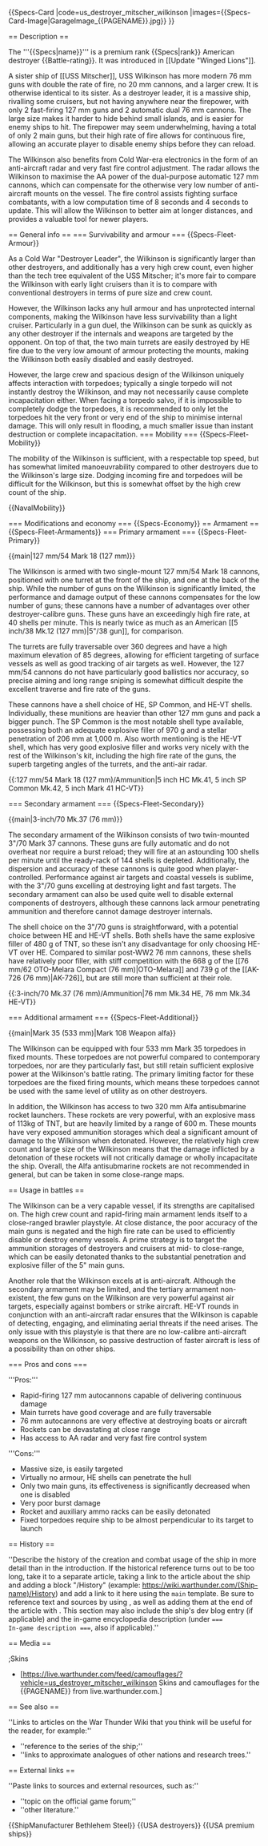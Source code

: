 {{Specs-Card
|code=us_destroyer_mitscher_wilkinson
|images={{Specs-Card-Image|GarageImage_{{PAGENAME}}.jpg}}
}}

== Description ==
<!-- ''In the first part of the description, cover the history of the ship's creation and military application. In the second part, tell the reader about using this ship in the game. Add a screenshot: if a beginner player has a hard time remembering vehicles by name, a picture will help them identify the ship in question.'' -->
The '''{{Specs|name}}''' is a premium rank {{Specs|rank}} American destroyer {{Battle-rating}}. It was introduced in [[Update "Winged Lions"]].

A sister ship of [[USS Mitscher]], USS Wilkinson has more modern 76 mm guns with double the rate of fire, no 20 mm cannons, and a larger crew. It is otherwise identical to its sister. As a destroyer leader, it is a massive ship, rivalling some cruisers, but not having anywhere near the firepower, with only 2 fast-firing 127 mm guns and 2 automatic dual 76 mm cannons. The large size makes it harder to hide behind small islands, and is easier for enemy ships to hit. The firepower may seem underwhelming, having a total of only 2 main guns, but their high rate of fire allows for continuous fire, allowing an accurate player to disable enemy ships before they can reload.

The Wilkinson also benefits from Cold War-era electronics in the form of an anti-aircraft radar and very fast fire control adjustment. The radar allows the Wilkinson to maximise the AA power of the dual-purpose automatic 127 mm cannons, which can compensate for the otherwise very low number of anti-aircraft mounts on the vessel. The fire control assists fighting surface combatants, with a low computation time of 8 seconds and 4 seconds to update. This will allow the Wilkinson to better aim at longer distances, and provides a valuable tool for newer players.

== General info ==
=== Survivability and armour ===
{{Specs-Fleet-Armour}}
<!-- ''Talk about the vehicle's armour. Note the most well-defended and most vulnerable zones, e.g. the ammo magazine. Evaluate the composition of components and assemblies responsible for movement and manoeuvrability. Evaluate the survivability of the primary and secondary armaments separately. Don't forget to mention the size of the crew, which plays an important role in fleet mechanics. Save tips on preserving survivability for the "Usage in battles" section. If necessary, use a graphical template to show the most well-protected or most vulnerable points in the armour.'' -->
As a Cold War "Destroyer Leader", the Wilkinson is significantly larger than other destroyers, and additionally has a very high crew count, even higher than the tech tree equivalent of the USS Mitscher; it's more fair to compare the Wilkinson with early light cruisers than it is to compare with conventional destroyers in terms of pure size and crew count. 

However, the Wilkinson lacks any hull armour and has unprotected internal components, making the Wilkinson have less survivability than a light cruiser. Particularly in a gun duel, the Wilkinson can be sunk as quickly as any other destroyer if the internals and weapons are targeted by the opponent. On top of that, the two main turrets are easily destroyed by HE fire due to the very low amount of armour protecting the mounts, making the Wilkinson both easily disabled and easily destroyed.

However, the large crew and spacious design of the Wilkinson uniquely affects interaction with torpedoes; typically a single torpedo will not instantly destroy the Wilkinson, and may not necessarily cause complete incapacitation either. When facing a torpedo salvo, if it is impossible to completely dodge the torpedoes, it is recommended to only let the torpedoes hit the very front or very end of the ship to minimise internal damage. This will only result in flooding, a much smaller issue than instant destruction or complete incapacitation.
=== Mobility ===
{{Specs-Fleet-Mobility}}
<!-- ''Write about the ship's mobility. Evaluate its power and manoeuvrability, rudder rerouting speed, stopping speed at full tilt, with its maximum forward and reverse speed.'' -->
The mobility of the Wilkinson is sufficient, with a respectable top speed, but has somewhat limited manoeuvrability compared to other destroyers due to the Wilkinson's large size. Dodging incoming fire and torpedoes will be difficult for the Wilkinson, but this is somewhat offset by the high crew count of the ship.

{{NavalMobility}}

=== Modifications and economy ===
{{Specs-Economy}}
== Armament ==
{{Specs-Fleet-Armaments}}
=== Primary armament ===
{{Specs-Fleet-Primary}}
<!-- ''Provide information about the characteristics of the primary armament. Evaluate their efficacy in battle based on their reload speed, ballistics and the capacity of their shells. Add a link to the main article about the weapon: <code><nowiki>{{main|Weapon name (calibre)}}</nowiki></code>. Broadly describe the ammunition available for the primary armament, and provide recommendations on how to use it and which ammunition to choose.'' -->
{{main|127 mm/54 Mark 18 (127 mm)}}

The Wilkinson is armed with two single-mount 127 mm/54 Mark 18 cannons, positioned with one turret at the front of the ship, and one at the back of the ship. While the number of guns on the Wilkinson is significantly limited, the performance and damage output of these cannons compensates for the low number of guns; these cannons have a number of advantages over other destroyer-calibre guns. These guns have an exceedingly high fire rate, at 40 shells per minute. This is nearly twice as much as an American [[5 inch/38 Mk.12 (127 mm)|5"/38 gun]], for comparison. 

The turrets are fully traversable over 360 degrees and have a high maximum elevation of 85 degrees, allowing for efficient targeting of surface vessels as well as good tracking of air targets as well. However, the 127 mm/54 cannons do not have particularly good ballistics nor accuracy, so precise aiming and long range sniping is somewhat difficult despite the excellent traverse and fire rate of the guns.

These cannons have a shell choice of HE, SP Common, and HE-VT shells. Individually, these munitions are heavier than other 127 mm guns and pack a bigger punch. The SP Common is the most notable shell type available, possessing both an adequate explosive filler of 970 g and a stellar penetration of 206 mm at 1,000 m. Also worth mentioning is the HE-VT shell, which has very good explosive filler and works very nicely with the rest of the Wilkinson's kit, including the high fire rate of the guns, the superb targeting angles of the turrets, and the anti-air radar.

{{:127 mm/54 Mark 18 (127 mm)/Ammunition|5 inch HC Mk.41, 5 inch SP Common Mk.42, 5 inch Mark 41 HC-VT}}

=== Secondary armament ===
{{Specs-Fleet-Secondary}}
<!-- ''Some ships are fitted with weapons of various calibres. Secondary armaments are defined as weapons chosen with the control <code>Select secondary weapon</code>. Evaluate the secondary armaments and give advice on how to use them. Describe the ammunition available for the secondary armament. Provide recommendations on how to use them and which ammunition to choose. Remember that any anti-air armament, even heavy calibre weapons, belong in the next section. If there is no secondary armament, remove this section.'' -->
{{main|3-inch/70 Mk.37 (76 mm)}}

The secondary armament of the Wilkinson consists of two twin-mounted 3"/70 Mark 37 cannons. These guns are fully automatic and do not overheat nor require a burst reload; they will fire at an astounding 100 shells per minute until the ready-rack of 144 shells is depleted. Additionally, the dispersion and accuracy of these cannons is quite good when player-controlled. Performance against air targets and coastal vessels is sublime, with the 3"/70 guns excelling at destroying light and fast targets. The secondary armament can also be used quite well to disable external components of destroyers, although these cannons lack armour penetrating ammunition and therefore cannot damage destroyer internals.

The shell choice on the 3"/70 guns is straightforward, with a potential choice between HE and HE-VT shells. Both shells have the same explosive filler of 480 g of TNT, so these isn't any disadvantage for only choosing HE-VT over HE. Compared to similar post-WW2 76 mm cannons, these shells have relatively poor filler, with stiff competition with the 668 g of the [[76 mm/62 OTO-Melara Compact (76 mm)|OTO-Melara]] and 739 g of the [[AK-726 (76 mm)|AK-726]], but are still more than sufficient at their role.

{{:3-inch/70 Mk.37 (76 mm)/Ammunition|76 mm Mk.34 HE, 76 mm Mk.34 HE-VT}}

=== Additional armament ===
{{Specs-Fleet-Additional}}
<!-- ''Describe the available additional armaments of the ship: depth charges, mines, torpedoes. Talk about their positions, available ammunition and launch features such as dead zones of torpedoes. If there is no additional armament, remove this section.'' -->
{{main|Mark 35 (533 mm)|Mark 108 Weapon alfa}}

The Wilkinson can be equipped with four 533 mm Mark 35 torpedoes in fixed mounts. These torpedoes are not powerful compared to contemporary torpedoes, nor are they particularly fast, but still retain sufficient explosive power at the Wilkinson's battle rating. The primary limiting factor for these torpedoes are the fixed firing mounts, which means these torpedoes cannot be used with the same level of utility as on other destroyers.

In addition, the Wilkinson has access to two 320 mm Alfa antisubmarine rocket launchers. These rockets are very powerful, with an explosive mass of 113kg of TNT, but are heavily limited by a range of 600 m. These mounts have very exposed ammunition storages which deal a significant amount of damage to the Wilkinson when detonated. However, the relatively high crew count and large size of the Wilkinson means that the damage inflicted by a detonation of these rockets will not critically damage or wholly incapacitate the ship. Overall, the Alfa antisubmarine rockets are not recommended in general, but can be taken in some close-range maps.

== Usage in battles ==
<!-- ''Describe the technique of using this ship, the characteristics of her use in a team and tips on strategy. Abstain from writing an entire guide – don't try to provide a single point of view, but give the reader food for thought. Talk about the most dangerous opponents for this vehicle and provide recommendations on fighting them. If necessary, note the specifics of playing with this vehicle in various modes (AB, RB, SB).'' -->
The Wilkinson can be a very capable vessel, if its strengths are capitalised on. The high crew count and rapid-firing main armament lends itself to a close-ranged brawler playstyle. At close distance, the poor accuracy of the main guns is negated and the high fire rate can be used to efficiently disable or destroy enemy vessels. A prime strategy is to target the ammunition storages of destroyers and cruisers at mid- to close-range, which can be easily detonated thanks to the substantial penetration and explosive filler of the 5" main guns.

Another role that the Wilkinson excels at is anti-aircraft. Although the secondary armament may be limited, and the tertiary armament non-existent, the few guns on the Wilkinson are very powerful against air targets, especially against bombers or strike aircraft. HE-VT rounds in conjunction with an anti-aircraft radar ensures that the Wilkinson is capable of detecting, engaging, and eliminating aerial threats if the need arises. The only issue with this playstyle is that there are no low-calibre anti-aircraft weapons on the Wilkinson, so passive destruction of faster aircraft is less of a possibility than on other ships.

=== Pros and cons ===
<!-- ''Summarise and briefly evaluate the vehicle in terms of its characteristics and combat effectiveness. Mark its pros and cons in the bulleted list. Try not to use more than 6 points for each of the characteristics. Avoid using categorical definitions such as "bad", "good" and the like - use substitutions with softer forms such as "inadequate" and "effective".'' -->

'''Pros:'''

* Rapid-firing 127 mm autocannons capable of delivering continuous damage
* Main turrets have good coverage and are fully traversable
* 76 mm autocannons are very effective at destroying boats or aircraft
* Rockets can be devastating at close range
* Has access to AA radar and very fast fire control system

'''Cons:'''

* Massive size, is easily targeted
* Virtually no armour, HE shells can penetrate the hull
* Only two main guns, its effectiveness is significantly decreased when one is disabled
* Very poor burst damage
* Rocket and auxiliary ammo racks can be easily detonated
* Fixed torpedoes require ship to be almost perpendicular to its target to launch

== History ==
<!-- ''Describe the history of the creation and combat usage of the ship in more detail than in the introduction. If the historical reference turns out to be too long, take it to a separate article, taking a link to the article about the ship and adding a block "/History" (example: <nowiki>https://wiki.warthunder.com/(Ship-name)/History</nowiki>) and add a link to it here using the <code>main</code> template. Be sure to reference text and sources by using <code><nowiki><ref></ref></nowiki></code>, as well as adding them at the end of the article with <code><nowiki><references /></nowiki></code>. This section may also include the ship's dev blog entry (if applicable) and the in-game encyclopedia description (under <code><nowiki>=== In-game description ===</nowiki></code>, also if applicable).'' -->
''Describe the history of the creation and combat usage of the ship in more detail than in the introduction. If the historical reference turns out to be too long, take it to a separate article, taking a link to the article about the ship and adding a block "/History" (example: <nowiki>https://wiki.warthunder.com/(Ship-name)/History</nowiki>) and add a link to it here using the <code>main</code> template. Be sure to reference text and sources by using <code><nowiki><ref></ref></nowiki></code>, as well as adding them at the end of the article with <code><nowiki><references /></nowiki></code>. This section may also include the ship's dev blog entry (if applicable) and the in-game encyclopedia description (under <code><nowiki>=== In-game description ===</nowiki></code>, also if applicable).''

== Media ==
<!-- ''Excellent additions to the article would be video guides, screenshots from the game, and photos.'' -->

;Skins

* [https://live.warthunder.com/feed/camouflages/?vehicle=us_destroyer_mitscher_wilkinson Skins and camouflages for the {{PAGENAME}} from live.warthunder.com.]

== See also ==
<!-- ''Links to articles on the War Thunder Wiki that you think will be useful for the reader, for example:''
* ''reference to the series of the ship;''
* ''links to approximate analogues of other nations and research trees.'' -->
''Links to articles on the War Thunder Wiki that you think will be useful for the reader, for example:''

* ''reference to the series of the ship;''
* ''links to approximate analogues of other nations and research trees.''

== External links ==
<!-- ''Paste links to sources and external resources, such as:''
* ''topic on the official game forum;''
* ''other literature.'' -->
''Paste links to sources and external resources, such as:''

* ''topic on the official game forum;''
* ''other literature.''

{{ShipManufacturer Bethlehem Steel}}
{{USA destroyers}}
{{USA premium ships}}
